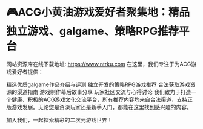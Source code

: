 # 🎮ACG小黄油游戏爱好者聚集地：精品独立游戏、galgame、策略RPG推荐平台
网站资源库在线下载地址: https://www.ntrku.com
在这里，我们专注于为ACG游戏爱好者提供：

精选优质galgame作品介绍与评测
独立开发的策略RPG游戏推荐
合法获取游戏资源的渠道指南
游戏制作幕后故事分享
玩家社区交流与心得讨论
我们致力于打造一个健康、积极的ACG游戏文化交流平台，所有推荐内容均来自合法渠道，支持正版游戏发展。无论您是资深玩家还是新手入门，都能在这里找到感兴趣的内容。

加入我们，一起探索精彩的二次元游戏世界！
